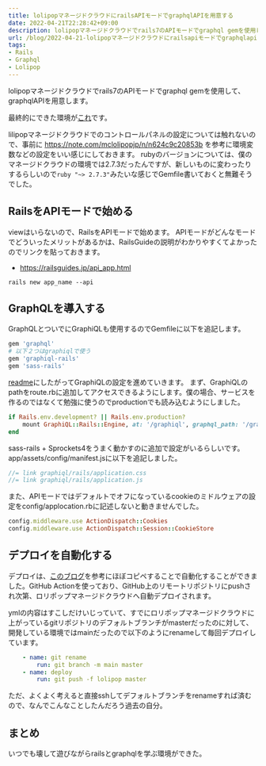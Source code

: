 ```yaml
---
title: lolipopマネージドクラウドにrailsAPIモードでgraphqlAPIを用意する
date: 2022-04-21T22:28:42+09:00
description: lolipopマネージドクラウドでrails7のAPIモードでgraphql gemを使用して、graphqlAPIを用意します。
url: /blog/2022-04-21-lolipopマネージドクラウドにrailsapiモードでgraphqlapiを用意する/
tags:
- Rails
- Graphql
- Lolipop
---	
```


lolipopマネージドクラウドでrails7のAPIモードでgraphql gemを使用して、graphqlAPIを用意します。

最終的にできた環境が[これ](https://github.com/yagijin/rails_server)です。

lilipopマネージドクラウドでのコントロールパネルの設定については触れないので、事前に https://note.com/mclolipopjp/n/n624c9c20853b を参考に環境変数などの設定をいい感じにしておきます。
rubyのバージョンについては、僕のマネージドクラウドの環境では2.7.3だったんですが、新しいものに変わったりするらしいので`ruby "~> 2.7.3"`みたいな感じでGemfile書いておくと無難そうでした。

## RailsをAPIモードで始める

viewはいらないので、RailsをAPIモードで始めます。
APIモードがどんなモードでどういったメリットがあるかは、RailsGuideの説明がわかりやすくてよかったのでリンクを貼っておきます。
- https://railsguides.jp/api_app.html

```shell
rails new app_name --api
```

## GraphQLを導入する

GraphQLとついでにGraphiQLも使用するのでGemfileに以下を追記します。

```ruby
gem 'graphql'
# 以下２つはgraphiqlで使う
gem 'graphiql-rails'
gem 'sass-rails'
```
[readme](https://github.com/rmosolgo/graphiql-rails#note-on-api-mode)にしたがってGraphiQLの設定を進めていきます。
まず、GraphiQLのpathをroute.rbに追加してアクセスできるようにします。僕の場合、サービスを作るのではなくて勉強に使うのでproductionでも読み込むようにしました。

```ruby
if Rails.env.development? || Rails.env.production?
	mount GraphiQL::Rails::Engine, at: '/graphiql', graphql_path: '/graphql'
end
```

sass-rails + Sprockets4をうまく動かすのに追加で設定がいるらしいです。app/assets/config/manifest.jsに以下を追記しました。

```js
//= link graphiql/rails/application.css
//= link graphiql/rails/application.js
```

また、APIモードではデフォルトでオフになっているcookieのミドルウェアの設定をconfig/applocation.rbに記述しないと動きませんでした。

```ruby
config.middleware.use ActionDispatch::Cookies
config.middleware.use ActionDispatch::Session::CookieStore
```

## デプロイを自動化する
デプロイは、[このブログ](https://diary.shu-cream.net/GitHub%20ActionsでRailsアプリをロリポップマネージドクラウドにデプロイする)を参考にほぼコピペすることで自動化することができました。GitHub Actionを使っており、GitHub上のリモートリポジトリにpushされ次第、ロリポップマネージドクラウドへ自動デプロイされます。

ymlの内容はすこしだけいじっていて、すでにロリポップマネージドクラウドに上がっているgitリポジトリのデフォルトブランチがmasterだったのに対して、開発している環境ではmainだったので以下のようにrenameして毎回デプロイしています。

```yml
	- name: git rename
		run: git branch -m main master
	- name: deploy
		run: git push -f lolipop master
```

ただ、よくよく考えると直接sshしてデフォルトブランチをrenameすれば済むので、なんでこんなことしたんだろう過去の自分。


## まとめ
いつでも壊して遊びながらrailsとgraphqlを学ぶ環境ができた。
